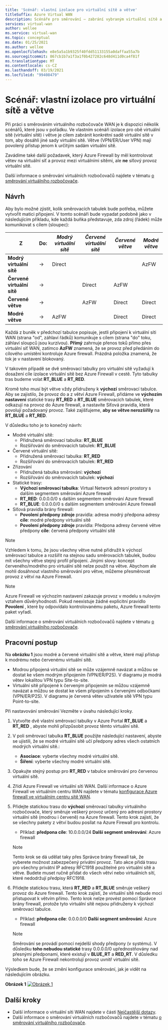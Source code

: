```yaml
---
title: 'Scénář: vlastní izolace pro virtuální sítě a větve'
titleSuffix: Azure Virtual WAN
description: Scénáře pro směrování – zabrání vybraným virtuální sítě a větvím, aby se mohly vzájemně narazit.
services: virtual-wan
author: wellee
ms.service: virtual-wan
ms.topic: conceptual
ms.date: 01/25/2021
ms.author: wellee
ms.openlocfilehash: e8e5a5a1b9325f40fdd51133155a0daffaa55a7b
ms.sourcegitcommit: 867cb1b7a1f3a1f0b427282c648d411d0ca4f81f
ms.translationtype: MT
ms.contentlocale: cs-CZ
ms.lasthandoff: 03/19/2021
ms.locfileid: "99408479"
---
```

# <a name="scenario-custom-isolation-for-virtual-networks-and-branches"></a>Scénář: vlastní izolace pro virtuální sítě a větve

Při práci s směrováním virtuálního rozbočovače WAN je k dispozici několik scénářů, které jsou v pořádku. Ve vlastním scénáři izolace pro obě virtuální sítě (virtuální sítě) i větve je cílem zabránit konkrétní sadě virtuální sítě v tom, aby dosáhli jiné sady virtuální sítě. Větve (VPN/ER/User VPN) mají povolený přístup jenom k určitým sadám virtuální sítě.

Zavádíme také další požadavek, který Azure Firewall by měl kontrolovat větev na virtuální síť a provoz mezi virtuálními sítěmi, ale **ne**  síťový provoz virtuální sítě.  

Další informace o směrování virtuálních rozbočovačů najdete v tématu [o směrování virtuálního rozbočovače](about-virtual-hub-routing.md).

## <a name="design"></a><a name="design"></a>Návrh

Aby bylo možné zjistit, kolik směrovacích tabulek bude potřeba, můžete vytvořit matici připojení. V tomto scénáři bude vypadat podobně jako v následujícím příkladu, kde každá buňka představuje, zda zdroj (řádek) může komunikovat s cílem (sloupec):

| Z | Do:| *Modrý virtuální sítě* | *Červené virtuální sítě* | *Červené větve*| *Modré větve*| 
|---|---|---|---|---|---|
| **Modrý virtuální sítě** |   &#8594;|   Direct     |           |   |  AzFW|
| **Červené virtuální sítě**  |   &#8594;|              |   Direct  |  AzFW  | 
| **Červené větve**   |   &#8594;|   |   AzFW  |  Direct | Direct
| **Modré větve**| &#8594;| AzFW  |   |Direct   | Direct

Každá z buněk v předchozí tabulce popisuje, jestli připojení k virtuální síti WAN (strana "od", záhlaví řádků) komunikuje s cílem (strana "do" toku, záhlaví sloupců jsou kurzívou). **Přímý** zahrnuje přenos toků přímo přes virtuální síť WAN, zatímco **AzFW** znamená, že se provoz před předáním do cílového umístění kontroluje Azure firewall. Prázdná položka znamená, že tok je v nastavení blokovaný.

V takovém případě se dvě směrovací tabulky pro virtuální sítě vyžadují k dosažení cíle izolace virtuální sítě bez Azure Firewall v cestě. Tyto tabulky tras budeme volat **RT_BLUE** a **RT_RED**.

Kromě toho musí být větve vždy přidruženy k  **výchozí** směrovací tabulce. Aby se zajistilo, že provoz do a z větví Azure Firewall, přidáme ve **výchozím nastavení** statické trasy **RT_RED** a **RT_BLUE** směrovacích tabulek, které odkazují na provoz do Azure firewall, a nastavíte Síťová pravidla, která povolují požadovaný provoz. Také zajišťujeme, **aby se větve nerozšířily** na **RT_BLUE** a **RT_RED**.

V důsledku toho je to konečný návrh:

* Modré virtuální sítě:
  * Přidružená směrovací tabulka: **RT_BLUE**
  * Rozšiřování do směrovacích tabulek: **RT_BLUE**
* Červené virtuální sítě:
  * Přidružená směrovací tabulka: **RT_RED**
  * Rozšiřování do směrovacích tabulek: **RT_RED** 
* Zřizování
  * Přidružená tabulka směrování: **výchozí**
  * Rozšiřování do směrovacích tabulek: **výchozí**
* Statické trasy:
    * **Výchozí směrovací tabulka**: Virtual Network adresní prostory s dalším segmentem směrování Azure firewall
    * **RT_RED**: 0.0.0.0/0 s dalším segmentem směrování Azure firewall
    * **RT_BLUE**: 0.0.0.0/0 s dalším segmentem směrování Azure firewall
* Síťová pravidla brány firewall:
    * **Povolení** **předpony zdroje** pravidla: adresa modrý předpona adresy **cíle**: modré předpony virtuální sítě 
    * **Povolení**  **předpony zdroje** pravidla: Předpona adresy červené větve předpony **cíle**: červená předpony virtuální sítě

> [!NOTE]
> Vzhledem k tomu, že jsou všechny větve nutné přidružit k výchozí směrovací tabulce a rozšířit na stejnou sadu směrovacích tabulek, budou mít všechny větve stejný profil připojení. Jinými slovy: koncept červeného/modrého pro virtuální sítě nelze použít na větve. Abychom ale mohli dosáhnout vlastního směrování pro větve, můžeme přesměrovat provoz z větví na Azure Firewall.

> [!NOTE]
> Azure Firewall ve výchozím nastavení zakazuje provoz v modelu s nulovým vztahem důvěryhodnosti. Pokud neexistuje žádné explicitní pravidlo **Povolení** , které by odpovídalo kontrolovanému paketu, Azure firewall tento paket vyřadí.

Další informace o směrování virtuálních rozbočovačů najdete v tématu [o směrování virtuálního rozbočovače](about-virtual-hub-routing.md).



## <a name="workflow"></a><a name="architecture"></a>Pracovní postup

Na **obrázku 1** jsou modré a červené virtuální sítě a větve, které mají přístup k modrému nebo červenému virtuální sítě.

* Modrou připojená virtuální sítě se může vzájemně navázat a můžou se dostat ke všem modrým připojením (VPN/ER/P2S). V diagramu je modrá větev lokalitou VPN typu Site-to-site.
* Virtuální sítě připojené k červeným připojením se můžou vzájemně navázat a můžou se dostat ke všem připojením s červenými odbočkami (VPN/ER/P2S). V diagramu je červená větev uživatele sítě VPN typu Point-to-site.

Při nastavování směrování Vezměte v úvahu následující kroky.

1. Vytvořte dvě vlastní směrovací tabulky v Azure Portal **RT_BLUE** a **RT_RED** , abyste mohli přizpůsobit provoz těmto virtuální sítě.
2. V poli směrovací tabulka **RT_BLUE** použijte následující nastavení, abyste se ujistili, že se modré virtuální sítě učí předpony adres všech ostatních modrých virtuální sítě.:
   * **Asociace**: vyberte všechny modré virtuální sítě.
   * **Šíření**: vyberte všechny modré virtuální sítě.
3. Opakujte stejný postup pro **RT_RED** v tabulce směrování pro červenou virtuální sítě.
4. Zřídí Azure Firewall ve virtuální síti WAN. Další informace o Azure Firewall ve virtuálním centru WAN najdete v tématu [konfigurace Azure firewall ve virtuálním centru sítě WAN](howto-firewall.md).
5. Přidejte statickou trasu do **výchozí** směrovací tabulky virtuálního rozbočovače, který směruje veškerý provoz určený pro adresní prostory virtuální sítě (modrou i červeně) na Azure firewall. Tento krok zajistí, že se všechny pakety z větví budou posílat na Azure Firewall pro kontrolu.
    * Příklad: **předpona cíle**: 10.0.0.0/24 **Další segment směrování**: Azure firewall
    >[!NOTE]
    > Tento krok se dá udělat taky přes Správce brány firewall tak, že vyberete možnost zabezpečený privátní provoz. Tato akce přidá trasu pro všechny privátní IP adresy RFC1918 použitelné pro virtuální sítě a větve. Budete muset ručně přidat do všech větví nebo virtuálních sítí, které nedodržují předpisy RFC1918. 

6. Přidejte statickou trasu, která **RT_RED** a **RT_BLUE** směruje veškerý provoz do Azure firewall. Tento krok zajistí, že virtuální sítě nebude moci přistupovat k větvím přímo. Tento krok nelze provést pomocí Správce brány firewall, protože tyto virtuální sítě nejsou přidruženy k výchozí směrovací tabulce.
    * Příklad: **předpona cíle**: 0.0.0.0/0 **Další segment směrování**: Azure firewall

    > [!NOTE]
    > Směrování se provádí pomocí nejdelší shody předpony (v systému). V důsledku **toho nebudou statické** trasy 0.0.0.0/0 upřednostňovány nad přesnými předponami, které existují v **BLUE_RT** a **RED_RT**. V důsledku toho se Azure Firewall nekontrolují provoz uvnitř virtuální sítě.

Výsledkem bude, že se změní konfigurace směrování, jak je vidět na následujícím obrázku.

**Obrázek 1** 
 [ ![ Obrázek 1 ](./media/routing-scenarios/custom-branch-vnet/custom-branch.png)](./media/routing-scenarios/custom-branch-vnet/custom-branch.png#lightbox)

## <a name="next-steps"></a>Další kroky

* Další informace o virtuální síti WAN najdete v části [Nejčastější dotazy](virtual-wan-faq.md).
* Další informace o směrování virtuálních rozbočovačů najdete v tématu [o směrování virtuálního rozbočovače](about-virtual-hub-routing.md).
